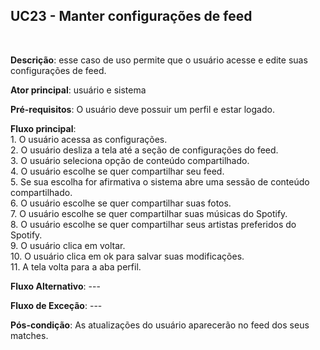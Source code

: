 ## UC23 - Manter configurações de feed
<br />

**Descrição**: esse caso de uso permite que o usuário acesse e edite suas configurações de feed.
<br />

**Ator principal**: usuário e sistema
<br />

**Pré-requisitos**: O usuário deve possuir um perfil e estar logado.
<br />

**Fluxo principal**:
<br /> 1. O usuário acessa as configurações.
<br /> 2. O usuário desliza a tela até a seção de configurações do feed.
<br /> 3. O usuário seleciona opção de conteúdo compartilhado.
<br /> 4. O usuário escolhe se quer compartilhar seu feed.
<br /> 5. Se sua escolha for afirmativa o sistema abre uma sessão de conteúdo compartilhado.
<br /> 6. O usuário escolhe se quer compartilhar suas fotos.
<br /> 7. O usuário escolhe se quer compartilhar suas músicas do Spotify.
<br /> 8. O usuário escolhe se quer compartilhar seus artistas preferidos do Spotify.
<br /> 9. O usuário clica em voltar.
<br /> 10. O usuário clica em ok para salvar suas modificações.
<br /> 11. A tela volta para a aba perfil.
<br />

**Fluxo Alternativo**: ---
<br />

**Fluxo de Exceção**: ---
<br />

**Pós-condição**: As atualizações do usuário aparecerão no feed dos seus matches.
